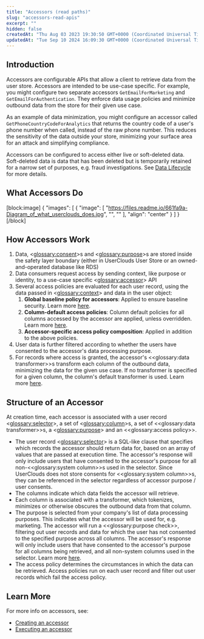```yaml
---
title: "Accessors (read paths)"
slug: "accessors-read-apis"
excerpt: ""
hidden: false
createdAt: "Thu Aug 03 2023 19:30:50 GMT+0000 (Coordinated Universal Time)"
updatedAt: "Tue Sep 10 2024 16:09:30 GMT+0000 (Coordinated Universal Time)"
---
```

## Introduction

Accessors are configurable APIs that allow a client to retrieve data from the user store. Accessors are intended to be use-case specific. For example, you might configure two separate accessors `GetEmailForMarketing` and `GetEmailForAuthentication`. They enforce data usage policies and minimize outbound data from the store for their given use case.

As an example of data minimization, you might configure an accessor called `GetPhoneCountryCodeForAnalytics` that returns the country code of a user's phone number when called, instead of the raw phone number. This reduces the sensitivity of the data outside your store, minimizing your surface area for an attack and simplifying compliance. 

Accessors can be configured to access either live or soft-deleted data. Soft-deleted data is data that has been deleted but is temporarily retained for a narrow set of purposes, e.g. fraud investigations. See [Data Lifecycle](https://docs.userclouds.com/docs/data-lifecycle) for more details.

## What Accessors Do

[block:image]
{
  "images": [
    {
      "image": [
        "https://files.readme.io/661fa9a-Diagram_of_what_userclouds_does.jpg",
        "",
        ""
      ],
      "align": "center"
    }
  ]
}
[/block]


## How Accessors Work

1. Data, <<glossary:consent>>s and <<glossary:purpose>>s are stored inside the safety layer boundary (either in UserClouds User Store or an owned-and-operated database like RDS)
2. Data consumers request access by sending context, like purpose or identity, to a use-case specific <<glossary:accessor>> API
3. Several access policies are evaluated for each user record, using the data passed in <<glossary:context>> and data in the user object:
   1. **Global baseline policy for accessors**: Applied to ensure baseline security. Learn more [here](https://docs.userclouds.com/docs/apply-global-protection-policies). 
   2. **Column-default access policies**: Column default policies for all columns accessed by the accessor are applied, unless overridden. Learn more [here](https://docs.userclouds.com/docs/protect-a-column-with-defaults). 
   3. **Accessor-specific access policy composition**: Applied in addition to the above policies.
4. User data is further filtered according to whether the users have consented to the accessor's data processing purpose.
5. For records where access is granted, the accessor's <<glossary:data transformer>>s transform each column of the outbound data, minimizing the data for the given use case. If no transformer is specified for a given column, the column's default transformer is used. Learn more [here](https://docs.userclouds.com/docs/protect-a-column-with-defaults). 

## Structure of an Accessor

At creation time, each accessor is associated with a user record <<glossary:selector>>, a set of <<glossary:column>>s, a set of <<glossary:data transformer>>s, a <<glossary:purpose>> and an <<glossary:access policy>>.

- The user record <<glossary:selector>> is a SQL-like clause that specifies which records the accessor should return data for, based on an array of values that are passed at execution time. The accessor's response will only include users that have consented to the accessor's purpose for all non-<<glossary:system column>>s used in the selector. Since UserClouds does not store consents for <<glossary:system column>>s, they can be referenced in the selector regardless of accessor purpose / user consents.
- The columns indicate which data fields the accessor will retrieve. 
- Each column is associated with a transformer, which tokenizes, minimizes or otherwise obscures the outbound data from that column.
- The purpose is selected from your company's list of data processing purposes. This indicates what the accessor will be used for, e.g. marketing. The accessor will run a <<glossary:purpose check>>, filtering out user records and data for which the user has not consented to the specified purpose across all columns. The accessor's response will only include users that have consented to the accessor's purpose for all columns being retrieved, and all non-system columns used in the selector. Learn more [here](https://docs.userclouds.com/docs/purpose-and-consent).
- The access policy determines the circumstances in which the data can be retrieved. Access policies run on each user record and filter out user records which fail the access policy.

## Learn More

For more info on accessors, see:

- [Creating an accessor](https://docs.userclouds.com/docs/create-an-accessor)
- [Executing an accessor](https://docs.userclouds.com/reference/post_userstore-api-accessors)
